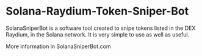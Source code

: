 # Solana-Raydium-Token-Sniper-Bot
SolanaSniperBot is a software tool created to snipe tokens listed in the DEX Raydium, in the Solana network.
It is very simple to use as well as useful.

More information in SolanaSniperBot.com
